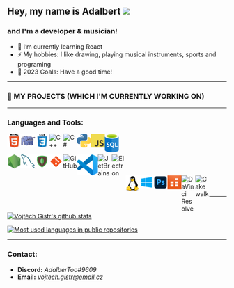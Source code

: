 ## Hey, my name is Adalbert <img src="https://media.giphy.com/media/hvRJCLFzcasrR4ia7z/giphy.gif" width="25px">

### and I'm a developer & musician!

- 🔎 I’m currently learning React
- ⚡ My hobbies: I like drawing, playing musical instruments, sports and programing
- 🥅 2023 Goals: Have a good time!

---

### 👀 MY PROJECTS (WHICH I'M CURRENTLY WORKING ON)

---

### Languages and Tools:

<img align="left" alt="HTML5" width="32px" src="https://raw.githubusercontent.com/github/explore/80688e429a7d4ef2fca1e82350fe8e3517d3494d/topics/html/html.png" />
<img align="left" alt="PHP" width="32px" src="./assets/php.png" />
<img align="left" alt="CSS3" width="32px" src="https://raw.githubusercontent.com/github/explore/80688e429a7d4ef2fca1e82350fe8e3517d3494d/topics/css/css.png" />
<img align="left" alt="C++" width="32px" src="https://raw.githubusercontent.com/isocpp/logos/master/cpp_logo.png" />
<img align="left" alt="C#" width="32px" src="https://camo.githubusercontent.com/8d56e87edf99e89bfc457cd62462e0b7aae19e6b197b1df5c542d474d8d76f81/68747470733a2f2f646576656c6f7065722e6665646f726170726f6a6563742e6f72672f7374617469632f6c6f676f2f6373686172702e706e67" />
<img align="left" alt="Python" width="32px" src="./assets/python.png" />
<img align="left" alt="JavaScript" width="32px" src="https://raw.githubusercontent.com/github/explore/80688e429a7d4ef2fca1e82350fe8e3517d3494d/topics/javascript/javascript.png" />
<img align="left" alt="SQL" width="32px" src="./assets/sql.png" />

<br /><br />

<img align="left" alt="Node.js" width="32px" src="https://raw.githubusercontent.com/github/explore/80688e429a7d4ef2fca1e82350fe8e3517d3494d/topics/nodejs/nodejs.png" />
<img align="left" alt="MySQL" width="32px" src="./assets/mysql.png" />
<img align="left" alt="MongoDB" width="32px" src="./assets/mongodb (2).png" />
<img align="left" alt="Git" width="32px" src="./assets/git (2).png" />
<img align="left" alt="GitHub" width="32px" src="https://cdn.icon-icons.com/icons2/2351/PNG/512/logo_github_icon_143196.png" />
<img align="left" alt="Visual Studio / Code" width="48px" src="https://raw.githubusercontent.com/github/explore/80688e429a7d4ef2fca1e82350fe8e3517d3494d/topics/visual-studio-code/visual-studio-code.png" />
<img align="left" alt="JetBrains" width="32px" src="https://resources.jetbrains.com/storage/products/company/brand/logos/jb_beam.png" />
<img align="left" alt="Electron" width="32px" src="https://upload.wikimedia.org/wikipedia/commons/9/91/Electron_Software_Framework_Logo.svg" />

<br /><br />

<img align="left" alt="Linux" width="32px" src="./assets/linux.png" />
<img align="left" alt="Windows" width="32px" src="./assets/windows.png" />
<img align="left" alt="Photoshop" width="32px" src="./assets/photoshop.png" />
<img align="left" alt="Cakewalk" width="32px" src="./assets/cakewalk.png" />
<img align="left" alt="DaVinci Resolve" width="32px" src="https://upload.wikimedia.org/wikipedia/commons/thumb/9/90/DaVinci_Resolve_17_logo.svg/240px-DaVinci_Resolve_17_logo.svg.png" />
<img align="left" alt="Cakewalk" width="32px" src="https://user-images.githubusercontent.com/56306485/210176259-90379143-0171-4894-b0a7-43e1f615a99a.png" />
<br /><br />

---

[![Vojtěch Gistr's github stats](https://github-readme-stats.vercel.app/api?username=DaRealAdalbertBro&show_icons=true&theme=radical)](https://github.com/DaRealAdalbertBro?tab=repositories)
  
[![Most used languages in public repositories](https://github-readme-stats.vercel.app/api/top-langs/?username=DaRealAdalbertBro&theme=radical&layout=compact)](https://github.com/DaRealAdalbertBro?tab=repositories)
 
---

### Contact:

- **Discord:** *AdalberToo#9609*
- **Email:** *vojtech.gistr@email.cz*
